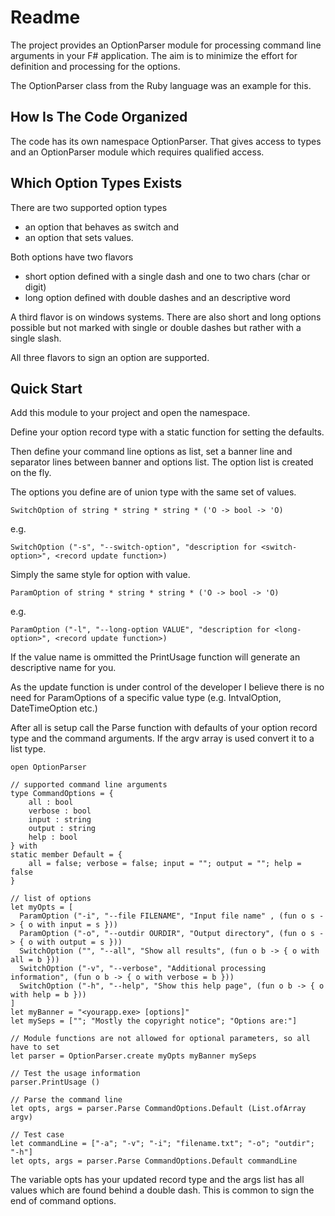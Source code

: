 ﻿Readme
======

The project provides an OptionParser module for processing command line arguments in your F# application.
The aim is to minimize the effort for definition and processing for the options.

The OptionParser class from the Ruby language was an example for this.

How Is The Code Organized
-------------------------
The code has its own namespace OptionParser. That gives access to types and an OptionParser module which
requires qualified access.

Which Option Types Exists
-------------------------
There are two supported option types
* an option that behaves as switch and
* an option that sets values.

Both options have two flavors
* short option defined with a single dash and one to two chars (char or digit)
* long option defined with double dashes and an descriptive word

A third flavor is on windows systems. There are also short and long options possible but not marked with
single or double dashes but rather with a single slash.

All three flavors to sign an option are supported.

Quick Start
-----------
Add this module to your project and open the namespace.

Define your option record type with a static function for setting the defaults.

Then define your command line options as list, set a banner line and separator lines between banner
and options list. The option list is created on the fly.

The options you define are of union type with the same set of values.

    SwitchOption of string * string * string * ('O -> bool -> 'O)
e.g.

    SwitchOption ("-s", "--switch-option", "description for <switch-option>", <record update function>)

Simply the same style for option with value.

    ParamOption of string * string * string * ('O -> bool -> 'O)
e.g.

    ParamOption ("-l", "--long-option VALUE", "description for <long-option>", <record update function>)

If the value name is ommitted the PrintUsage function will generate an descriptive name for you.

As the update function is under control of the developer I believe there is no need for ParamOptions
of a specific value type (e.g. IntvalOption, DateTimeOption etc.)

After all is setup call the Parse function with defaults of your option record type and the command arguments.
If the argv array is used convert it to a list type.
    
    open OptionParser

    // supported command line arguments
    type CommandOptions = {
        all : bool
        verbose : bool
        input : string
        output : string
        help : bool
    } with
    static member Default = {
        all = false; verbose = false; input = ""; output = ""; help = false
    }

    // list of options
    let myOpts = [
      ParamOption ("-i", "--file FILENAME", "Input file name" , (fun o s -> { o with input = s }))
      ParamOption ("-o", "--outdir OURDIR", "Output directory", (fun o s -> { o with output = s }))
      SwitchOption ("", "--all", "Show all results", (fun o b -> { o with all = b }))
      SwitchOption ("-v", "--verbose", "Additional processing information", (fun o b -> { o with verbose = b }))
      SwitchOption ("-h", "--help", "Show this help page", (fun o b -> { o with help = b }))
    ]
    let myBanner = "<yourapp.exe> [options]"
    let mySeps = [""; "Mostly the copyright notice"; "Options are:"]
    
    // Module functions are not allowed for optional parameters, so all have to set
    let parser = OptionParser.create myOpts myBanner mySeps
    
    // Test the usage information
    parser.PrintUsage ()
    
    // Parse the command line 
    let opts, args = parser.Parse CommandOptions.Default (List.ofArray argv)
    
    // Test case
    let commandLine = ["-a"; "-v"; "-i"; "filename.txt"; "-o"; "outdir"; "-h"]
    let opts, args = parser.Parse CommandOptions.Default commandLine

The variable opts has your updated record type and the args list has all values which are found behind a double
dash. This is common to sign the end of command options.
